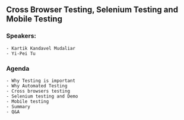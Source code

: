 ## Cross Browser Testing, Selenium Testing and Mobile Testing
### Speakers:
    - Kartik Kandavel Mudaliar
    - Yi-Pei Tu

### Agenda
    - Why Testing is important
    - Why Automated Testing
    - Cross browsers testing
    - Selenium testing and Demo
    - Mobile testing
    - Summary
    - Q&A